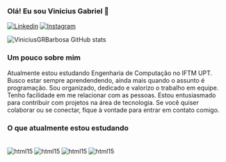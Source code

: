 ### Olá! Eu sou Vinicius Gabriel 👋
[![Linkedin](https://img.shields.io/badge/LinkedIn-0077B5?style=for-the-badge&logo=linkedin&logoColor=white)](https://www.linkedin.com/in/vinicius-gr-barbosa/)
[![Instagram](https://img.shields.io/badge/Instagram-E4405F?style=for-the-badge&logo=instagram&logoColor=white)](https://www.instagram.com/gr1_vinicius/)

![ViniciusGRBarbosa GitHub stats](https://github-readme-stats.vercel.app/api?username=ViniciusGRBarbosa&show_icons=true&theme=dark)

### Um pouco sobre mim
 Atualmente estou  estudando Engenharia de Computação no IFTM UPT. Busco estar sempre aprendendendo, ainda mais quando o assunto é programação. Sou organizado, dedicado e valorizo o trabalho em equipe. Tenho facilidade em me relacionar com as pessoas. Estou entusiasmado  para contribuir com  projetos na área de tecnologia. Se você quiser colaborar ou se conectar, fique à vontade para entrar em contato comigo.

### O que atualmente estou estudando
<div style="display: inline_block"> <br/>
<img align="center" alt="html15" src="https://img.shields.io/badge/React-20232A?style=for-the-badge&logo=react&logoColor=61DAFB"/>
<img align="center" alt="html15" src="https://img.shields.io/badge/TypeScript-007ACC?style=for-the-badge&logo=typescript&logoColor=white"/>
<img align="center" alt="html15" src="https://img.shields.io/badge/Node.js-43853D?style=for-the-badge&logo=node.js&logoColor=white"/>
<img align="center" alt="html15" src="https://img.shields.io/badge/Kotlin-0095D5?&style=for-the-badge&logo=kotlin&logoColor=white"/>
</div>
<br/>




